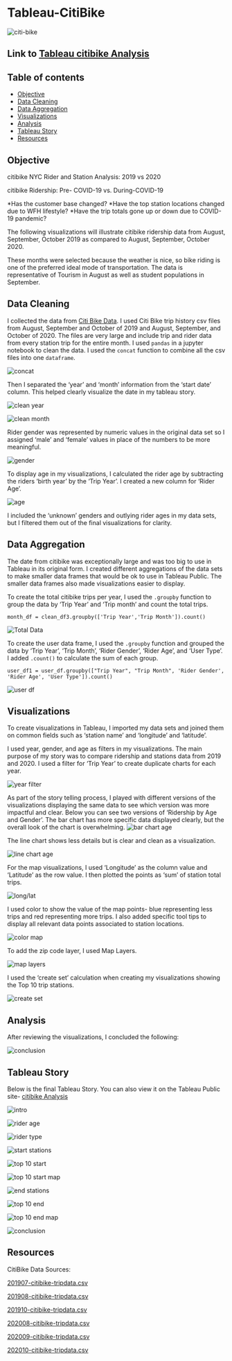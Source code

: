 # Tableau-CitiBike

![citi-bike](Images/citi-bike-station-bikes.jpg)

## Link to [Tableau citibike Analysis](https://public.tableau.com/app/profile/saurabh.lakhanpal/viz/CitiBike_17423893989800/citibikeNYCAnalysis)

## Table of contents
* [Objective](#objective)
* [Data Cleaning](#data-cleaning)
* [Data Aggregation](#data-aggregation)
* [Visualizations](#visualizations)
* [Analysis](#analysis)
* [Tableau Story](#tableau-story)
* [Resources](#resources)

## Objective
citibike NYC Rider and Station Analysis: 2019 vs 2020 

citibike Ridership: Pre- COVID-19 vs. During-COVID-19 
  
*Has the customer base changed? 
*Have the top station locations changed due to WFH lifestyle? 
*Have the trip totals gone up or down due to COVID-19 pandemic? 
  
The following visualizations will illustrate citibike ridership data from August, September, October 2019 as compared to August, September, October 2020. 
  
These months were selected because the weather is nice, so bike riding is one of the preferred ideal mode of transportation. The data is representative of Tourism in August as well as student populations in September.

## Data Cleaning

I collected the data from [Citi Bike Data](https://www.citibikenyc.com/system-data).  I used Citi Bike trip history csv files from August, September and October of 2019 and August, September, and October of 2020. The files are very large and include trip and rider data from every station trip for the entire month. I used `pandas` in a jupyter notebook to clean the data. I used the `concat` function to combine all the csv files into one `dataframe`. 

![concat](Images/concat.JPG)

Then I separated the ‘year’ and ‘month’ information from the ‘start date’ column. This helped clearly visualize the date in my tableau story. 

![clean year](Images/clean_year.JPG)

![clean month](Images/clean_month.JPG)

Rider gender was represented by numeric values in the original data set so I assigned ‘male’ and ‘female’ values in place of the numbers to be more meaningful. 

![gender](Images/gender_clean.JPG)

To display age in my visualizations, I calculated the rider age by subtracting the riders ‘birth year’ by the ‘Trip Year’. I created a new column for ‘Rider Age’.

![age](Images/clean_age.JPG)

I included the ‘unknown’ genders and outlying rider ages in my data sets, but I filtered them out of the final visualizations for clarity. 

## Data Aggregation

The date from citibike was exceptionally large and was too big to use in Tableau in its original form. I created different aggregations of the data sets to make smaller data frames that would be ok to use in Tableau Public. The smaller data frames also made visualizations easier to display. 

To create the total citibike trips per year, I used the `.groupby` function to group the data by ‘Trip Year’ and ‘Trip month’ and count the total trips. 

` month_df = clean_df3.groupby(['Trip Year','Trip Month']).count() `

![Total Data](Images/total_data.JPG)

To create the user data frame, I used the `.groupby` function and grouped the data by ‘Trip Year’, ‘Trip Month’, ‘Rider Gender’, ‘Rider Age’, and ‘User Type’. I added ` .count() ` to calculate the sum of each group. 

` user_df1 = user_df.groupby(["Trip Year", "Trip Month", 'Rider Gender', 'Rider Age', 'User Type']).count() `

![user df](Images/agg_user.JPG)

## Visualizations 

To create visualizations in Tableau, I imported my data sets and joined them on common fields such as ‘station name’ and ‘longitude’ and ‘latitude’. 

I used year, gender, and age as filters in my visualizations. The main purpose of my story was to compare ridership and stations data from 2019 and 2020. I used a filter for ‘Trip Year’ to create duplicate charts for each year. 

![year filter](Images/year_filter.JPG)

As part of the story telling process, I played with different versions of the visualizations displaying the same data to see which version was more impactful and clear. Below you can see two versions of ‘Ridership by Age and Gender’. The bar chart has more specific data displayed clearly, but the overall look of the chart is overwhelming. 
![bar chart age](Images/rider_age1.JPG)

The line chart shows less details but is clear and clean as a visualization.

![line chart age](Images/rider_age2.JPG)

For the map visualizations, I used ‘Longitude’ as the column value and ‘Latitude’ as the row value. I then plotted the points as ‘sum’ of station total trips. 

![long/lat](Images/long_lat.JPG)

I used color to show the value of the map points- blue representing less trips and red representing more trips. I also added specific tool tips to display all relevant data points associated to station locations. 

![color map](Images/color_map.JPG)

To add the zip code layer, I used Map Layers. 

![map layers](Images/map_layers.JPG)

I used the ‘create set’ calculation when creating my visualizations showing the Top 10 trip stations. 

![create set](Images/create_set.JPG)

## Analysis

After reviewing the visualizations, I concluded the following:

![conclusion](Images/conclusion.JPG)

## Tableau Story

Below is the final Tableau Story. You can also view it on the Tableau Public site- [citibike Analysis](https://public.tableau.com/profile/sara7063#!/vizhome/CitiBike_Analysis_16131005084360/citibikeNYCAnalysis)


![intro](Images/intro.JPG)

![rider age](Images/rider_age.JPG)

![rider type](Images/rider_subscription.JPG)

![start stations](Images/start_station_trips.JPG)

![top 10 start](Images/top_10_start_bub.JPG)

![top 10 start map](Images/top_10_start_map.JPG)

![end stations](Images/end_station_trip.JPG)

![top 10 end](Images/top_10_end_bub.JPG)

![top 10 end map](Images/top_10_end_map.JPG)

![conclusion](Images/conculsion.JPG)

## Resources

CitiBike Data Sources:

[201907-citibike-tripdata.csv](https://s3.amazonaws.com/tripdata/201907-citibike-tripdata.csv.zip)

[201908-citibike-tripdata.csv](https://s3.amazonaws.com/tripdata/201908-citibike-tripdata.csv.zip)

[201910-citibike-tripdata.csv](https://s3.amazonaws.com/tripdata/201910-citibike-tripdata.csv.zip)

[202008-citibike-tripdata.csv](https://s3.amazonaws.com/tripdata/202008-citibike-tripdata.csv.zip)

[202009-citibike-tripdata.csv](https://s3.amazonaws.com/tripdata/202009-citibike-tripdata.csv.zip)

[202010-citibike-tripdata.csv](https://s3.amazonaws.com/tripdata/202010-citibike-tripdata.csv.zip)
